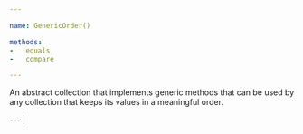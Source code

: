 ```yaml
---

name: GenericOrder()

methods:
-   equals
-   compare

---
```


An abstract collection that implements generic methods that can be used by any
collection that keeps its values in a meaningful order.

--- |

